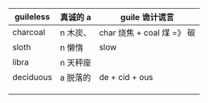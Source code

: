 | guileless | 真诚的 a | guile 诡计谎言            |
| --------- | ----- | --------------------- |
| charcoal  | n 木炭、 | char 烧焦 + coal 煤 =》 碳 |
| sloth     | n 懒惰  | slow                  |
| libra     | n 天秤座 |                       |
| deciduous | a 脱落的 | de + cid + ous        |
|           |       |                       |
|           |       |                       |
|           |       |                       |

